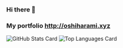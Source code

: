 ### Hi there 👋

### My portfolio http://oshiharami.xyz

![GitHub Stats Card](https://github-readme-stats.vercel.app/api?username=soshiharami&theme=synthwave&show_icons=true)
![Top Languages Card](https://github-readme-stats.vercel.app/api/top-langs/?username=soshiharami&theme=synthwave&show_icons=true)

<!--
**soshiharami/soshiharami** is a ✨ _special_ ✨ repository because its `README.md` (this file) appears on your GitHub profile.
